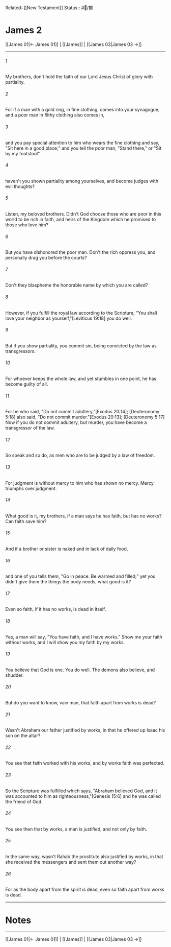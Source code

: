 Related::[[New Testament]]
Status:: #📖/🟥
# James 2

[[James 01|← James 01]] | [[James]] | [[James 03|James 03 →]]
***



###### 1 
My brothers, don't hold the faith of our Lord Jesus Christ of glory with partiality. 

###### 2 
For if a man with a gold ring, in fine clothing, comes into your synagogue, and a poor man in filthy clothing also comes in, 

###### 3 
and you pay special attention to him who wears the fine clothing and say, "Sit here in a good place;" and you tell the poor man, "Stand there," or "Sit by my footstool" 

###### 4 
haven't you shown partiality among yourselves, and become judges with evil thoughts? 

###### 5 
Listen, my beloved brothers. Didn't God choose those who are poor in this world to be rich in faith, and heirs of the Kingdom which he promised to those who love him? 

###### 6 
But you have dishonored the poor man. Don't the rich oppress you, and personally drag you before the courts? 

###### 7 
Don't they blaspheme the honorable name by which you are called? 

###### 8 
However, if you fulfill the royal law according to the Scripture, "You shall love your neighbor as yourself,"<crossref intro="2:8">[Leviticus 19:18]</crossref> you do well. 

###### 9 
But if you show partiality, you commit sin, being convicted by the law as transgressors. 

###### 10 
For whoever keeps the whole law, and yet stumbles in one point, he has become guilty of all. 

###### 11 
For he who said, "Do not commit adultery,"<crossref intro="2:11">[Exodus 20:14]; [Deuteronomy 5:18]</crossref> also said, "Do not commit murder."<crossref intro="2:11">[Exodus 20:13]; [Deuteronomy 5:17]</crossref> Now if you do not commit adultery, but murder, you have become a transgressor of the law. 

###### 12 
So speak and so do, as men who are to be judged by a law of freedom. 

###### 13 
For judgment is without mercy to him who has shown no mercy. Mercy triumphs over judgment. 

###### 14 
What good is it, my brothers, if a man says he has faith, but has no works? Can faith save him? 

###### 15 
And if a brother or sister is naked and in lack of daily food, 

###### 16 
and one of you tells them, "Go in peace. Be warmed and filled;" yet you didn't give them the things the body needs, what good is it? 

###### 17 
Even so faith, if it has no works, is dead in itself. 

###### 18 
Yes, a man will say, "You have faith, and I have works." Show me your faith without works, and I will show you my faith by my works. 

###### 19 
You believe that God is one. You do well. The demons also believe, and shudder. 

###### 20 
But do you want to know, vain man, that faith apart from works is dead? 

###### 21 
Wasn't Abraham our father justified by works, in that he offered up Isaac his son on the altar? 

###### 22 
You see that faith worked with his works, and by works faith was perfected. 

###### 23 
So the Scripture was fulfilled which says, "Abraham believed God, and it was accounted to him as righteousness,"<crossref intro="2:23">[Genesis 15:6]</crossref> and he was called the friend of God. 

###### 24 
You see then that by works, a man is justified, and not only by faith. 

###### 25 
In the same way, wasn't Rahab the prostitute also justified by works, in that she received the messengers and sent them out another way? 

###### 26 
For as the body apart from the spirit is dead, even so faith apart from works is dead.

---
# Notes


***
[[James 01|← James 01]] | [[James]] | [[James 03|James 03 →]]

